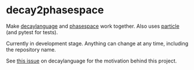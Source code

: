 # decay2phasespace
Make [decaylanguage](https://github.com/scikit-hep/decaylanguage) and [phasespace](https://github.com/zfit/phasespace) work together.
Also uses [particle](https://github.com/scikit-hep/particle) (and pytest for tests).

Currently in development stage. Anything can change at any time, including the repository name.

See [this issue](https://github.com/scikit-hep/decaylanguage/issues/86) on decaylanguage for the motivation behind this project. 
